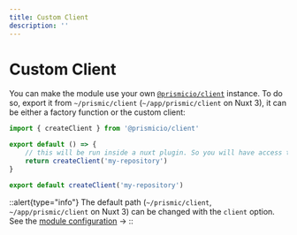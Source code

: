 ```yaml
---
title: Custom Client
description: ''
---
```


# Custom Client

You can make the module use your own [`@prismicio/client`](https://prismic.io/docs/technical-reference/prismicio-client?utm_campaign=devexp&utm_source=nuxt3doc&utm_medium=doc) instance. To do so, export it from `~/prismic/client` (`~/app/prismic/client` on Nuxt 3), it can be either a factory function or the custom client:

```javascript [~/prismic/client.[jt]s]
import { createClient } from '@prismicio/client'

export default () => {
    // this will be run inside a nuxt plugin. So you will have access to the nuxt instance inside of it.
    return createClient('my-repository')
}

export default createClient('my-repository')
```

::alert{type="info"}
The default path (`~/prismic/client`, `~/app/prismic/client` on Nuxt 3) can be changed with the `client` option. See the [module configuration](/configuration#client) ->
::
